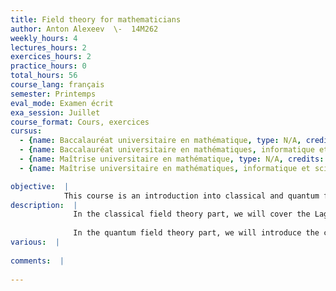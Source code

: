 ```yaml
---
title: Field theory for mathematicians
author: Anton Alexeev  \-  14M262
weekly_hours: 4
lectures_hours: 2
exercices_hours: 2
practice_hours: 0
total_hours: 56
course_lang: français
semester: Printemps
eval_mode: Examen écrit
exa_session: Juillet
course_format: Cours, exercices
cursus:
  - {name: Baccalauréat universitaire en mathématique, type: N/A, credits: 6}
  - {name: Baccalauréat universitaire en mathématiques, informatique et sciences numériques, type: N/A, credits: 6}
  - {name: Maîtrise universitaire en mathématique, type: N/A, credits: 6}
  - {name: Maîtrise universitaire en mathématiques, informatique et sciences numériques, type: N/A, credits: 6}

objective:  |
            This course is an introduction into classical and quantum field theory for mathematicians.
description:  |
              In the classical field theory part, we will cover the Lagrangian formalism, symplectic structures associated to field theories, symmetries and the Noether Theorem, and (if time permits) some field theory dualities.
              
              In the quantum field theory part, we will introduce the calculus of Feynman diagrams and apply it in finite and infinite dimensional examples.
various:  |
          
comments:  |
           
---
```

